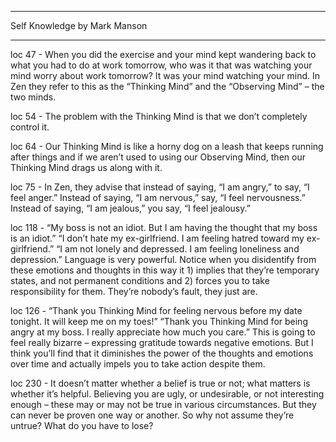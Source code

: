 ______________________________

  Self Knowledge
  by Mark Manson
______________________________

 loc 47 - When you did the exercise and your mind kept wandering back to what you had to do at work tomorrow, who was it that was watching your mind worry about work tomorrow? It was your mind watching your mind. In Zen they refer to this as the “Thinking Mind” and the “Observing Mind” – the two minds.

 loc 54 - The problem with the Thinking Mind is that we don’t completely control it.

 loc 64 - Our Thinking Mind is like a horny dog on a leash that keeps running after things and if we aren’t used to using our Observing Mind, then our Thinking Mind drags us along with it.

 loc 75 - In Zen, they advise that instead of saying, “I am angry,” to say, “I feel anger.” Instead of saying, “I am nervous,” say, “I feel nervousness.” Instead of saying, “I am jealous,” you say, “I feel jealousy.”

 loc 118 - “My boss is not an idiot. But I am having the thought that my boss is an idiot.” “I don’t hate my ex-girlfriend. I am feeling hatred toward my ex-girlfriend.” “I am not lonely and depressed. I am feeling loneliness and depression.” Language is very powerful. Notice when you disidentify from these emotions and thoughts in this way it 1) implies that they’re temporary states, and not permanent conditions and 2) forces you to take responsibility for them. They’re nobody’s fault, they just are.

 loc 126 - “Thank you Thinking Mind for feeling nervous before my date tonight. It will keep me on my toes!” “Thank you Thinking Mind for being angry at my boss. I really appreciate how much you care.” This is going to feel really bizarre – expressing gratitude towards negative emotions. But I think you’ll find that it diminishes the power of the thoughts and emotions over time and actually impels you to take action despite them.

 loc 230 - It doesn’t matter whether a belief is true or not; what matters is whether it’s helpful. Believing you are ugly, or undesirable, or not interesting enough – these may or may not be true in various circumstances. But they can never be proven one way or another. So why not assume they’re untrue? What do you have to lose?

